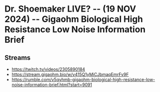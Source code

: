 # Dr. Shoemaker LIVE? -- (19 NOV 2024) -- Gigaohm Biological High Resistance Low Noise Information Brief

## Streams
- https://twitch.tv/videos/2305890184
- https://stream.gigaohm.bio/w/v415Q1yMiCJbmaqEmrFv9F
- https://rumble.com/v5qyhmb-gigaohm-biological-high-resistance-low-noise-information-brief.html?start=9091

